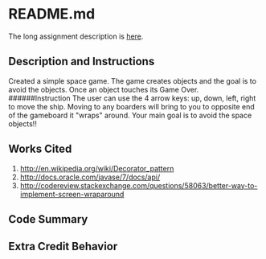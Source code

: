 # README.md

The long assignment description is [here](http://bc-cisc3120-s15.github.io/project1-flyingobjects).

## Description and Instructions
Created a simple space game. The game creates objects and the goal is to avoid the objects. Once an object touches its Game Over. 
######Instruction
The user can use the 4 arrow keys: up, down, left, right to move the ship. Moving to any boarders will bring to you to opposite end of the gameboard it "wraps" around. Your main goal is to avoid the space objects!!

## Works Cited
1. http://en.wikipedia.org/wiki/Decorator_pattern
2. http://docs.oracle.com/javase/7/docs/api/
3. http://codereview.stackexchange.com/questions/58063/better-way-to-implement-screen-wraparound

## Code Summary

## Extra Credit Behavior
